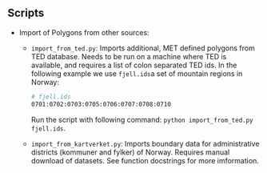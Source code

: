 ## Scripts

- Import of Polygons from other sources:


    - `import_from_ted.py`: Imports additional, MET defined polygons from TED database. Needs to be run on a machine
        where TED is available, and requires a list of colon separated TED ids. In the following example 
        we use `fjell.ids`a set of mountain regions in Norway: 
        ``` bash
        # fjell.ids
        0701:0702:0703:0705:0706:0707:0708:0710
        ```
        Run the script with following command: ``python import_from_ted.py fjell.ids``.

    - `import_from_kartverket.py`: Imports boundary data for administrative districts (kommuner and
         fylker) of Norway. Requires manual download of datasets. See function docstrings for more
         imformation.
